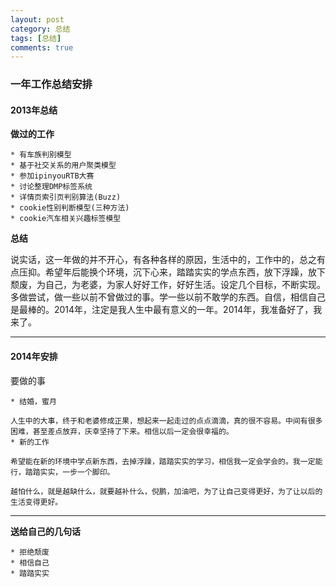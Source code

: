 ```yaml
---
layout: post
category: 总结
tags: [总结]
comments: true
---
```

### 一年工作总结安排

#### 2013年总结

**做过的工作**

	* 有车族判别模型	* 基于社交关系的用户聚类模型	* 参加ipinyouRTB大赛	* 讨论整理DMP标签系统	* 详情页索引页判别算法(Buzz)	* cookie性别判断模型(三种方法)	* cookie汽车相关兴趣标签模型
**总结**

说实话，这一年做的并不开心，有各种各样的原因，生活中的，工作中的，总之有点压抑。希望年后能换个环境，沉下心来，踏踏实实的学点东西，放下浮躁，放下颓废，为自己，为老婆，为家人好好工作，好好生活。设定几个目标，不断实现。多做尝试，做一些以前不曾做过的事。学一些以前不敢学的东西。自信，相信自己是最棒的。2014年，注定是我人生中最有意义的一年。2014年，我准备好了，我来了。
---
#### 2014年安排

要做的事
	
	* 结婚，蜜月

    人生中的大事，终于和老婆修成正果，想起来一起走过的点点滴滴，真的很不容易。中间有很多困难，甚至差点放弃，庆幸坚持了下来。相信以后一定会很幸福的。
	* 新的工作

	希望能在新的环境中学点新东西，去掉浮躁，踏踏实实的学习，相信我一定会学会的。我一定能行，踏踏实实，一步一个脚印。
	
	越怕什么，就是越缺什么，就要越补什么，倪鹏，加油吧，为了让自己变得更好，为了让以后的生活变得更好。
	
---
**送给自己的几句话**

	* 拒绝颓废
	* 相信自己
	* 踏踏实实
	
			